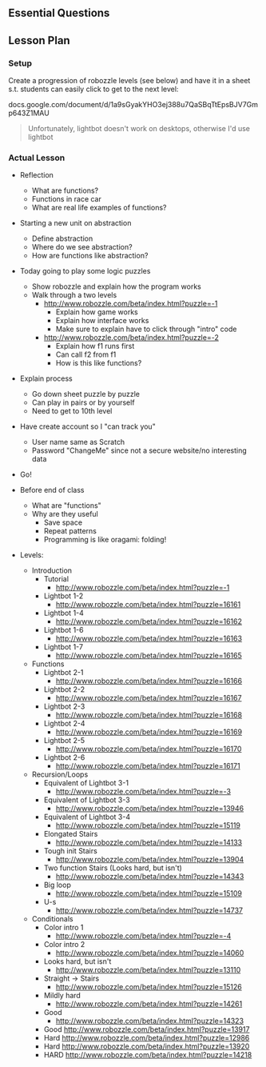 ## Essential Questions

## Lesson Plan

### Setup

Create a progression of robozzle levels (see below) and have it in a sheet s.t.
students can easily click to get to the next level:

docs.google.com/document/d/1a9sGyakYHO3ej388u7QaSBqTtEpsBJV7Gmp643Z1MAU

> Unfortunately, lightbot doesn't work on desktops, otherwise I'd use lightbot

### Actual Lesson

- Reflection
    - What are functions?
    - Functions in race car
    - What are real life examples of functions?
- Starting a new unit on abstraction
    - Define abstraction
    - Where do we see abstraction?
    - How are functions like abstraction?
- Today going to play some logic puzzles
    - Show robozzle and explain how the program works
    - Walk through a two levels
        - http://www.robozzle.com/beta/index.html?puzzle=-1
            - Explain how game works
            - Explain how interface works
            - Make sure to explain have to click through "intro" code
        - http://www.robozzle.com/beta/index.html?puzzle=-2
            - Explain how f1 runs first
            - Can call f2 from f1
            - How is this like functions?
- Explain process
    - Go down sheet puzzle by puzzle
    - Can play in pairs or by yourself
    - Need to get to 10th level
- Have create account so I "can track you"
    - User name same as Scratch
    - Password "ChangeMe" since not a secure website/no interesting data
- Go!
- Before end of class
    - What are "functions"
    - Why are they useful
        - Save space
        - Repeat patterns
        - Programming is like oragami: folding!

- Levels:
    - Introduction
        - Tutorial
            - http://www.robozzle.com/beta/index.html?puzzle=-1
        - Lightbot 1-2
            - http://www.robozzle.com/beta/index.html?puzzle=16161
        - Lightbot 1-4
            - http://www.robozzle.com/beta/index.html?puzzle=16162
        - Lightbot 1-6
            - http://www.robozzle.com/beta/index.html?puzzle=16163
        - Lightbot 1-7
            - http://www.robozzle.com/beta/index.html?puzzle=16165
    - Functions
        - Lightbot 2-1
            - http://www.robozzle.com/beta/index.html?puzzle=16166
        - Lightbot 2-2
            - http://www.robozzle.com/beta/index.html?puzzle=16167
        - Lightbot 2-3
            - http://www.robozzle.com/beta/index.html?puzzle=16168
        - Lightbot 2-4
            - http://www.robozzle.com/beta/index.html?puzzle=16169
        - Lightbot 2-5
            - http://www.robozzle.com/beta/index.html?puzzle=16170
        - Lightbot 2-6
            - http://www.robozzle.com/beta/index.html?puzzle=16171
    - Recursion/Loops
        - Equivalent of Lightbot 3-1
            - http://www.robozzle.com/beta/index.html?puzzle=-3
        - Equivalent of Lightbot 3-3
            - http://www.robozzle.com/beta/index.html?puzzle=13946
        - Equivalent of Lightbot 3-4
            - http://www.robozzle.com/beta/index.html?puzzle=15119
        - Elongated Stairs
            - http://www.robozzle.com/beta/index.html?puzzle=14133
        - Tough init Stairs
            - http://www.robozzle.com/beta/index.html?puzzle=13904
        - Two function Stairs (Looks hard, but isn't)
            - http://www.robozzle.com/beta/index.html?puzzle=14343
        - Big loop
            - http://www.robozzle.com/beta/index.html?puzzle=15109
        - U-s
            - http://www.robozzle.com/beta/index.html?puzzle=14737
    - Conditionals
        - Color intro 1
            - http://www.robozzle.com/beta/index.html?puzzle=-4
        - Color intro 2
            - http://www.robozzle.com/beta/index.html?puzzle=14060
        - Looks hard, but isn't
            - http://www.robozzle.com/beta/index.html?puzzle=13110
        - Straight -> Stairs
            - http://www.robozzle.com/beta/index.html?puzzle=15126
        - Mildly hard
            - http://www.robozzle.com/beta/index.html?puzzle=14261
        - Good
            - http://www.robozzle.com/beta/index.html?puzzle=14323
        - Good
            http://www.robozzle.com/beta/index.html?puzzle=13917
        - Hard
            http://www.robozzle.com/beta/index.html?puzzle=12986
        - Hard
            http://www.robozzle.com/beta/index.html?puzzle=13920
        - HARD
            http://www.robozzle.com/beta/index.html?puzzle=14218
